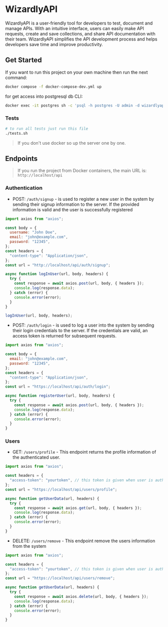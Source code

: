 # WizardlyAPI

WizardlyAPI is a user-friendly tool for developers to test, document and manage APIs. With an intuitive interface, users can easily make API requests, create and save collections, and share API documentation with their team. WizardlyAPI simplifies the API development process and helps developers save time and improve productivity.

## Get Started

If you want to run this project on your own machine then run the next command:

```bash
docker compose -f docker-compose-dev.yml up
```

for get access into postgresql db CLI:

```bash
docker exec -it postgres sh -c 'psql -h postgres -U admin -d wizardlyapi'
```

### Tests

```bash
# to run all tests just run this file
./tests.sh
```

> If you don't use docker so up the server one by one.

## Endpoints

> If you run the project from Docker containers, the main URL is: `http://localhost/api`

### Authentication

- POST: `/auth/signup` - is used to register a new user in the system by sending their signup information to the server. If the provided information is valid and the user is successfully registered

```javascript
import axios from "axios";

const body = {
  username: "John Doe",
  email: "john@example.com",
  password: "12345",
};
const headers = {
  "content-type": "Application/json",
};
const url = "http://localhost/api/auth/signup";

async function logInUser(url, body, headers) {
  try {
    const response = await axios.post(url, body, { headers });
    console.log(response.data);
  } catch (error) {
    console.error(error);
  }
}

logInUser(url, body, headers);
```

- POST: `/auth/login` - is used to log a user into the system by sending their login credentials to the server. If the credentials are valid, an access token is returned for subsequent requests.

```javascript
import axios from "axios";

const body = {
  email: "john@example.com",
  password: "12345",
};
const headers = {
  "content-type": "Application/json",
};
const url = "https://localhost/api/auth/login";

async function registerUser(url, body, headers) {
  try {
    const response = await axios.post(url, body, { headers });
    console.log(response.data);
  } catch (error) {
    console.error(error);
  }
}
```

### Users

- GET: `/users/profile` - This endpoint returns the profile information of the authenticated user.

```javascript
import axios from "axios";

const headers = {
  "access-token": "yourtoken", // this token is given when user is authenticated
};
const url = "https://localhost/api/users/profile";

async function getUserData(url, headers) {
  try {
    const response = await axios.get(url, body, { headers });
    console.log(response.data);
  } catch (error) {
    console.error(error);
  }
}
```

- DELETE: `/users/remove` - This endpoint remove the users information from the system

```javascript
import axios from "axios";

const headers = {
  "access-token": "yourtoken", // this token is given when user is authenticated
};
const url = "https://localhost/api/users/remove";

async function getUserData(url, headers) {
  try {
    const response = await axios.delete(url, body, { headers });
    console.log(response.data);
  } catch (error) {
    console.error(error);
  }
}
```
